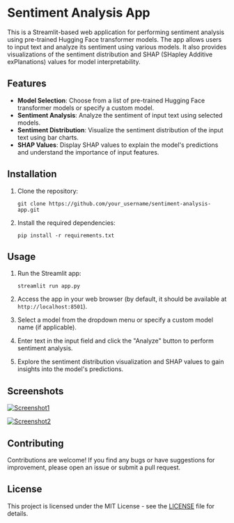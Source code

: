 # Sentiment Analysis App

This is a Streamlit-based web application for performing sentiment analysis using pre-trained Hugging Face transformer models. The app allows users to input text and analyze its sentiment using various models. It also provides visualizations of the sentiment distribution and SHAP (SHapley Additive exPlanations) values for model interpretability.

## Features

- **Model Selection**: Choose from a list of pre-trained Hugging Face transformer models or specify a custom model.
- **Sentiment Analysis**: Analyze the sentiment of input text using selected models.
- **Sentiment Distribution**: Visualize the sentiment distribution of the input text using bar charts.
- **SHAP Values**: Display SHAP values to explain the model's predictions and understand the importance of input features.

## Installation

1. Clone the repository:

    ```
    git clone https://github.com/your_username/sentiment-analysis-app.git
    ```

2. Install the required dependencies:

    ```
    pip install -r requirements.txt
    ```

## Usage

1. Run the Streamlit app:

    ```
    streamlit run app.py
    ```

2. Access the app in your web browser (by default, it should be available at `http://localhost:8501`).

3. Select a model from the dropdown menu or specify a custom model name (if applicable).

4. Enter text in the input field and click the "Analyze" button to perform sentiment analysis.

5. Explore the sentiment distribution visualization and SHAP values to gain insights into the model's predictions.

## Screenshots

[![Screenshot1](screenshots/screenshot1.png)](screenshots/screenshot1.png)

[![Screenshot2](screenshots/screenshot2.png)](screenshots/screenshot2.png)

## Contributing

Contributions are welcome! If you find any bugs or have suggestions for improvement, please open an issue or submit a pull request.

## License

This project is licensed under the MIT License - see the [LICENSE](LICENSE) file for details.
